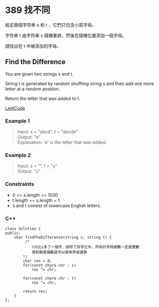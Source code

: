 # 389 找不同

給定兩個字符串 s 和 t ，它們只包含小寫字母。

字符串 t 由字符串 s 隨機重排，然後在隨機位置添加一個字母。

請找出在 t 中被添加的字母。

##  Find the Difference

You are given two strings s and t.

String t is generated by random shuffling string s and then add one more letter at a random position.

Return the letter that was added to t.

[LeetCode](https://leetcode.cn/problems/find-the-difference/)

### Example 1

> Input: s = "abcd", t = "abcde"  
Output: "e"  
Explanation: 'e' is the letter that was added.  


### Example 2

> Input: s = "", t = "y"  
Output: "y"  


### Constraints

* 0 <= s.length <= 1000
* t.length == s.length + 1
* s and t consist of lowercase English letters.


### C++ 

```
class Solution {
public:
    char findTheDifference(string s, string t) {
         /*
            t只比s多了一個字，故除了該字之外，所有的字母總數一定是雙數
            想到都是偶數就可以使用界或運算
        */
        char res = 0;
        for(const char& chr : s)
            res ^= chr;

        for(const char& chr : t)
            res ^= chr;

        return res;
    }
};
```